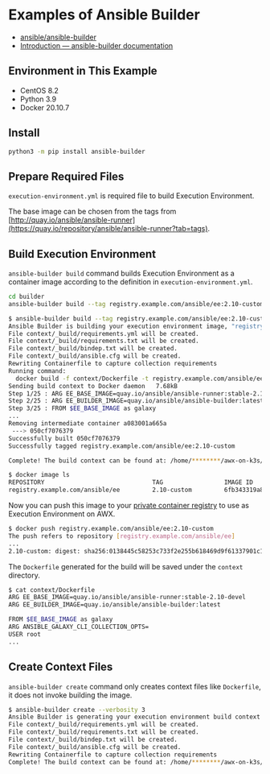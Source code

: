 # Examples of Ansible Builder

- [ansible/ansible-builder](https://github.com/ansible/ansible-builder)
- [Introduction — ansible-builder documentation](https://ansible-builder.readthedocs.io/en/latest/index.html)

## Environment in This Example

- CentOS 8.2
- Python 3.9
- Docker 20.10.7

## Install

```bash
python3 -m pip install ansible-builder
```

## Prepare Required Files

`execution-environment.yml` is required file to build Execution Environment.

The base image can be chosen from the tags from [http://quay.io/ansible/ansible-runner](https://quay.io/repository/ansible/ansible-runner?tab=tags).

## Build Execution Environment

`ansible-builder build` command builds Execution Environment as a container image according to the definition in `execution-environment.yml`.

```bash
cd builder
ansible-builder build --tag registry.example.com/ansible/ee:2.10-custom --container-runtime docker --verbosity 3
```

```bash
$ ansible-builder build --tag registry.example.com/ansible/ee:2.10-custom --container-runtime docker --verbosity 3
Ansible Builder is building your execution environment image, "registry.example.com/ansible/ee:2.10-custom".
File context/_build/requirements.yml will be created.
File context/_build/requirements.txt will be created.
File context/_build/bindep.txt will be created.
File context/_build/ansible.cfg will be created.
Rewriting Containerfile to capture collection requirements
Running command:
  docker build -f context/Dockerfile -t registry.example.com/ansible/ee:2.10-custom context
Sending build context to Docker daemon   7.68kB
Step 1/25 : ARG EE_BASE_IMAGE=quay.io/ansible/ansible-runner:stable-2.10-devel
Step 2/25 : ARG EE_BUILDER_IMAGE=quay.io/ansible/ansible-builder:latest
Step 3/25 : FROM $EE_BASE_IMAGE as galaxy
...
Removing intermediate container a083001a665a
 ---> 050cf7076379
Successfully built 050cf7076379
Successfully tagged registry.example.com/ansible/ee:2.10-custom

Complete! The build context can be found at: /home/********/awx-on-k3s/builder/context
```

```bash
$ docker image ls
REPOSITORY                              TAG                 IMAGE ID       CREATED         SIZE
registry.example.com/ansible/ee         2.10-custom         6fb343319a80   2 minutes ago   871MB
```

Now you can push this image to your [private container registry](../registry/README.md) to use as Execution Environment on AWX.

```bash
$ docker push registry.example.com/ansible/ee:2.10-custom
The push refers to repository [registry.example.com/ansible/ee]
...
2.10-custom: digest: sha256:0138445c58253c733f2e255b618469d9f61337901c13e3be6412984fd835ad55 size: 3880
```

The `Dockerfile` generated for the build will be saved under the `context` directory.

```bash
$ cat context/Dockerfile
ARG EE_BASE_IMAGE=quay.io/ansible/ansible-runner:stable-2.10-devel
ARG EE_BUILDER_IMAGE=quay.io/ansible/ansible-builder:latest

FROM $EE_BASE_IMAGE as galaxy
ARG ANSIBLE_GALAXY_CLI_COLLECTION_OPTS=
USER root
...
```

## Create Context Files

`ansible-builder create` command only creates context files like `Dockerfile`, it does not invoke building the image.

```bash
$ ansible-builder create --verbosity 3
Ansible Builder is generating your execution environment build context.
File context/_build/requirements.yml will be created.
File context/_build/requirements.txt will be created.
File context/_build/bindep.txt will be created.
File context/_build/ansible.cfg will be created.
Rewriting Containerfile to capture collection requirements
Complete! The build context can be found at: /home/********/awx-on-k3s/builder/context
```
